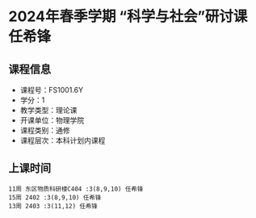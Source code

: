 # 2024年春季学期 “科学与社会”研讨课 任希锋






## 课程信息

- 课程号：FS1001.6Y
- 学分：1
- 教学类型：理论课
- 开课单位：物理学院
- 课程类别：通修
- 课程层次：本科计划内课程

## 上课时间

```
11周 东区物质科研楼C404 :3(8,9,10) 任希锋
15周 2402 :3(8,9,10) 任希锋
13周 2403 :3(11,12) 任希锋
```

